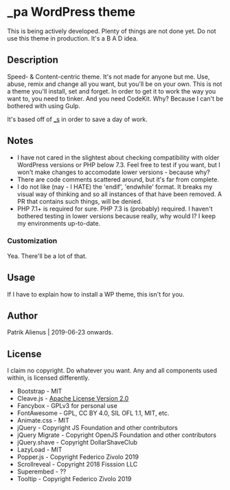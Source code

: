 # _pa WordPress theme

This is being actively developed. Plenty of things are not done yet. Do not use this theme in production. It's a B A D idea. 

## Description

Speed- & Content-centric theme. It's not made for anyone but me. Use, abuse, remix and change all you want, but you'll be on your own. This is not a theme you'll install, set and forget. In order to get it to work the way you want to, you need to tinker. And you need CodeKit. Why? Because I can't be bothered with using Gulp.

It's based off of [_s](https://underscores.me/) in order to save a day of work.

## Notes

- I have not cared in the slightest about checking compatibility with older WordPress versions or PHP below 7.3. Feel free to test if you want, but I won't make changes to accomodate lower versions - because why?
- There are code comments scattered around, but it's far from complete.
- I do not like (nay - I HATE) the 'endif', 'endwhile' format. It breaks my visual way of thinking and so all instances of that have been removed. A PR that contains such things, will be denied.
- PHP 7.1+ is required for sure. PHP 7.3 is (probably) required. I haven't bothered testing in lower versions because really, why would I? I keep my environments up-to-date.

### Customization

Yea. There'll be a lot of that.

## Usage

If I have to explain how to install a WP theme, this isn't for you.

## Author

Patrik Alienus | 2019-06-23 onwards.

## License

I claim no copyright. Do whatever you want.
Any and all components used within, is licensed differently.

- Bootstrap - MIT
- Cleave.js - [Apache License Version 2.0](http://www.apache.org/licenses/LICENSE-2.0)
- Fancybox - GPLv3 for personal use
- FontAwesome - GPL, CC BY 4.0, SIL OFL 1.1, MIT, etc.
- Animate.css - MIT
- jQuery - Copyright JS Foundation and other contributors
- jQuery Migrate - Copyright OpenJS Foundation and other contributors
- jQuery.shave - Copyright DollarShaveClub
- LazyLoad - MIT
- Popper.js - Copyright Federico Zivolo 2019
- Scrollreveal - Copyright 2018 Fisssion LLC
- Superembed - ??
- Tooltip - Copyright Federico Zivolo 2019
